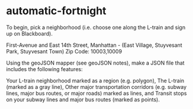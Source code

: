 # automatic-fortnight
To begin, pick a neighborhood (i.e. choose one along the L-train and sign up on Blackboard).

First-Avenue and East 14th Street, Manhattan - (East Village, Stuyvesant Park, Stuyvesant Town)
Zip Code: 10003,10009

Using the geoJSON mapper (see geoJSON notes), make a JSON file that includes the following features:

Your L-train neighborhood marked as a region (e.g. polygon),
The L-train (marked as a gray line),
Other major transportation corridors (e.g. subway lines, major bus routes, or major roads) marked as lines, and
Transit stops on your subway lines and major bus routes (marked as points).
